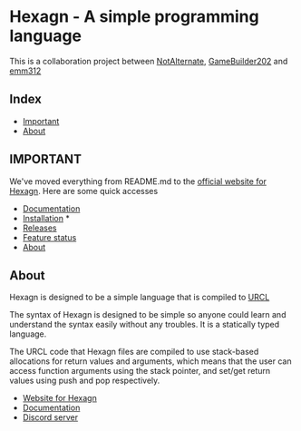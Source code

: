 # Hexagn - A simple programming language
This is a collaboration project between
[NotAlternate](https://github.com/NotAlternate/), [GameBuilder202](https://github.com/GameBuilder202/) and [emm312](https://github.com/emm312/)

## Index
- [Important](#important)
- [About](#about)

## IMPORTANT

We've moved everything from README.md to the [official website for Hexagn](https://notalternate.github.io/hexagn/). Here are some quick accesses
- [Documentation](https://notalternate.github.io/hexagn/documentation/index.html)
- [Installation](https://notalternate.github.io/hexagn/installation.html) *
- [Releases](https://notalternate.github.io/hexagn/releases.html)
- [Feature status](https://notalternate.github.io/hexagn/feature.html)
- [About](https://notalternate.github.io/hexagn/about.html)

## About

Hexagn is designed to be a simple language that is compiled to [URCL](#urcl)

The syntax of Hexagn is designed to be simple so anyone could learn and understand the syntax easily without any troubles.
It is a statically typed language.

The URCL code that Hexagn files are compiled to use stack-based allocations for return values and arguments, which means
that the user can access function arguments using the stack pointer, and set/get return values using push and pop respectively.

- [Website for Hexagn](https://notalternate.github.io/hexagn/home.html)<br>
- [Documentation](https://notalternate.github.io/hexagn/documentation/main.html)
- [Discord server](https://discord.gg/HAykWznV)
